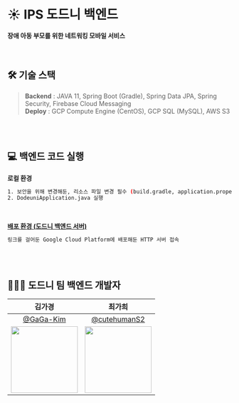 # ☀ IPS 도드니 백엔드
**장애 아동 부모를 위한 네트워킹 모바일 서비스**<br/>
<br/><br/>

## 🛠 기술 스택
> **Backend** : JAVA 11, Spring Boot (Gradle), Spring Data JPA, Spring Security, Firebase Cloud Messaging<br/>
> **Deploy** : GCP Compute Engine (CentOS), GCP SQL (MySQL), AWS S3

<br/><br/>

## 💻 백엔드 코드 실행
**로컬 환경**

```bash
1. 보안을 위해 변경해둔, 리소스 파일 변경 필수 (build.gradle, application.properties, dodeuni-firebase-adminsdk-2d8eu-87c0a9bcfb.json 문의)
2. DodeuniApplication.java 실행
```
<br/>

**[배포 환경 (도드니 백엔드 서버)](http://34.64.117.48:8080/)**
```bash
링크를 걸어둔 Google Cloud Platform에 배포해둔 HTTP 서버 접속
```
<br/><br/>

## 👩🏻‍💻 도드니 팀 백엔드 개발자 
| 김가경 | 최가희 |
| :-: | :-: |
| [@GaGa-Kim](https://github.com/GaGa-Kim) | [@cutehumanS2](https://github.com/cutehumanS2) |
|<img src="https://github.com/GaGa-Kim.png" style="width:150px; height:150px;">|<img src="https://github.com/cutehumanS2.png" style="width:150px; height:150px;">|
